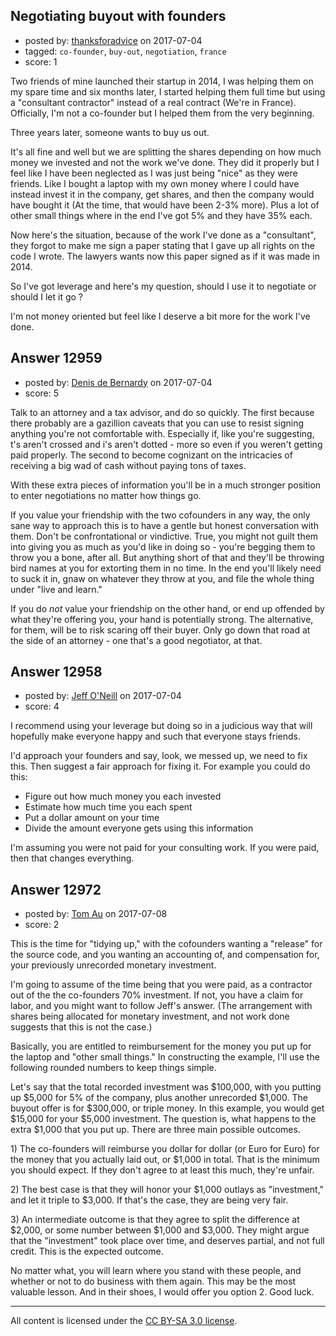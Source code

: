 ## Negotiating buyout with founders

- posted by: [thanksforadvice](https://stackexchange.com/users/11251748/thanksforadvice) on 2017-07-04
- tagged: `co-founder`, `buy-out`, `negotiation`, `france`
- score: 1

<p>Two friends of mine launched their startup in 2014, I was helping them on my spare time and six months later, I started helping them full time but using a "consultant contractor" instead of a real contract (We're in France). Officially, I'm not a co-founder but I helped them from the very beginning.</p>

<p>Three years later, someone wants to buy us out. </p>

<p>It's all fine and well but we are splitting the shares depending on how much money we invested and not the work we've done. They did it properly but I feel like I have been neglected as I was just being "nice" as they were friends. Like I bought a laptop with my own money where I could have instead invest it in the company, get shares, and then the company would have bought it (At the time, that would have been 2-3% more). Plus a lot of other small things where in the end I've got 5% and they have 35% each.</p>

<p>Now here's the situation, because of the work I've done as a "consultant", they forgot to make me sign a paper stating that I gave up all rights on the code I wrote. The lawyers wants now this paper signed as if it was made in 2014. </p>

<p>So I've got leverage and here's my question, should I use it to negotiate or should I let it go ?</p>

<p>I'm not money oriented but feel like I deserve a bit more for the work I've done.</p>



## Answer 12959

- posted by: [Denis de Bernardy](https://stackexchange.com/users/182468/denis-de-bernardy) on 2017-07-04
- score: 5

<p>Talk to an attorney and a tax advisor, and do so quickly. The first because there probably are a gazillion caveats that you can use to resist signing anything you're not comfortable with. Especially if, like you're suggesting, t's aren't crossed and i's aren't dotted - more so even if you weren't getting paid properly. The second to become cognizant on the intricacies of receiving a big wad of cash without paying tons of taxes.</p>

<p>With these extra pieces of information you'll be in a much stronger position to enter negotiations no matter how things go.</p>

<p>If you value your friendship with the two cofounders in any way, the only sane way to approach this is to have a gentle but honest conversation with them. Don't be confrontational or vindictive. True, you might not guilt them into giving you as much as you'd like in doing so - you're begging them to throw you a bone, after all. But anything short of that and they'll be throwing bird names at you for extorting them in no time. In the end you'll likely need to suck it in, gnaw on whatever they throw at you, and file the whole thing under "live and learn."</p>

<p>If you do <em>not</em> value your friendship on the other hand, or end up offended by what they're offering you, your hand is potentially strong. The alternative, for them, will be to risk scaring off their buyer. Only go down that road at the side of an attorney - one that's a good negotiator, at that.</p>



## Answer 12958

- posted by: [Jeff O'Neill](https://stackexchange.com/users/46273/jeff-o-neill) on 2017-07-04
- score: 4

<p>I recommend using your leverage but doing so in a judicious way that will hopefully make everyone happy and such that everyone stays friends.</p>

<p>I'd approach your founders and say, look, we messed up, we need to fix this.  Then suggest a fair approach for fixing it.  For example you could do this:</p>

<ul>
<li>Figure out how much money you each invested</li>
<li>Estimate how much time you each spent</li>
<li>Put a dollar amount on your time</li>
<li>Divide the amount everyone gets using this information</li>
</ul>

<p>I'm assuming you were not paid for your consulting work.  If you were paid, then that changes everything.</p>



## Answer 12972

- posted by: [Tom Au](https://stackexchange.com/users/512193/tom-au) on 2017-07-08
- score: 2

<p>This is the time for "tidying up," with the cofounders wanting a "release" for the source code, and you wanting an accounting of, and compensation for, your previously unrecorded monetary investment.</p>

<p>I'm going to assume of the time being that you were paid, as a contractor out of the the co-founders 70% investment. If not, you have a claim for labor, and you might want to follow Jeff's answer. (The arrangement with shares being allocated for monetary investment, and not work done suggests that this is not the case.)</p>

<p>Basically, you are entitled to reimbursement for the money you put up for the laptop and "other small things." In constructing the example, I'll use the following rounded numbers to keep things simple.</p>

<p>Let's say that the total recorded investment was $100,000, with you putting up $5,000 for 5% of the company, plus another unrecorded $1,000. The buyout offer is for $300,000, or triple money. In this example, you would get $15,000 for your $5,000 investment. The question is, what happens to the extra $1,000 that you put up. There are three main possible outcomes.</p>

<p>1) The co-founders will reimburse you dollar for dollar (or Euro for Euro) for the money that you actually laid out, or $1,000 in total. That is the minimum you should expect. If they don't agree to at least this much, they're unfair.</p>

<p>2) The best case is that they will honor your $1,000 outlays as "investment," and let it triple to $3,000. If that's the case, they are being very fair.</p>

<p>3) An intermediate outcome is that they agree to split the difference at $2,000, or some number between $1,000 and $3,000. They might argue that the "investment" took place over time, and deserves partial, and not full credit. This is the expected outcome.</p>

<p>No matter what, you will learn where you stand with these people, and whether or not to do business with them again. This may be the most valuable lesson. And in their shoes, I would offer you option 2. Good luck.</p>




---

All content is licensed under the [CC BY-SA 3.0 license](https://creativecommons.org/licenses/by-sa/3.0/).
